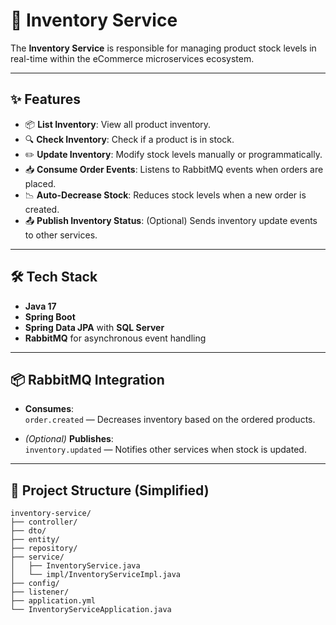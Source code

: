 # 🏬 Inventory Service

The **Inventory Service** is responsible for managing product stock levels in real-time within the eCommerce microservices ecosystem.

---

## ✨ Features

- 📦 **List Inventory**: View all product inventory.
- 🔍 **Check Inventory**: Check if a product is in stock.
- ✏️ **Update Inventory**: Modify stock levels manually or programmatically.
- 📥 **Consume Order Events**: Listens to RabbitMQ events when orders are placed.
- 📉 **Auto-Decrease Stock**: Reduces stock levels when a new order is created.
- 📤 **Publish Inventory Status**: (Optional) Sends inventory update events to other services.

---

## 🛠 Tech Stack

- **Java 17**
- **Spring Boot**
- **Spring Data JPA** with **SQL Server**
- **RabbitMQ** for asynchronous event handling

---

## 📦 RabbitMQ Integration

- **Consumes**:  
  `order.created` — Decreases inventory based on the ordered products.

- *(Optional)* **Publishes**:  
  `inventory.updated` — Notifies other services when stock is updated.

---

## 📁 Project Structure (Simplified)

```plaintext
inventory-service/
├── controller/
├── dto/
├── entity/
├── repository/
├── service/
│   ├── InventoryService.java
│   └── impl/InventoryServiceImpl.java
├── config/
├── listener/
├── application.yml
└── InventoryServiceApplication.java
